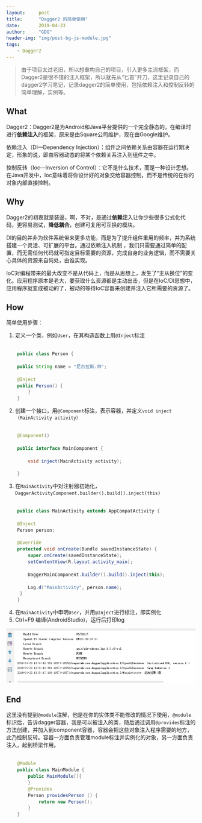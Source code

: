 ```yaml
---
layout:     post
title:      "Dagger2 的简单使用"
date:       2019-04-23
author:     "GDG"
header-img: "img/post-bg-js-module.jpg"
tags:
    - Dagger2
---
```


> 由于项目太过老旧，所以想重构自己的项目，引入更多主流框架，而Dagger2是很不错的注入框架，所以就先从“匕首”开刀，这里记录自己的dagger2学习笔记，记录dagger2的简单使用，包括依赖注入和控制反转的简单理解，实例等。
> 
## What
Dagger2：Dagger2是为Android和Java平台提供的一个完全静态的，在编译时进行**依赖注入**的框架，原来是由Square公司维护，现在由Google维护。

依赖注入（DI—Dependency Injection）：组件之间依赖关系由容器在运行期决定，形象的说，即由容器动态的将某个依赖关系注入到组件之中。

控制反转（Ioc—Inversion of Control）：它不是什么技术，而是一种设计思想。在Java开发中，Ioc意味着将你设计好的对象交给容器控制，而不是传统的在你的对象内部直接控制。
## Why
Dagger2的初衷就是装逼，啊，不对，是通过**依赖注**入让你少些很多公式化代码，更容易测试，**降低耦合**，创建可复用可互换的模块。

DI的目的并非为软件系统带来更多功能，而是为了提升组件重用的频率，并为系统搭建一个灵活、可扩展的平台。通过依赖注入机制
，我们只需要通过简单的配置，而无需任何代码就可指定目标需要的资源，完成自身的业务逻辑，而不需要关心具体的资源来自何处，由谁实现。

IoC对编程带来的最大改变不是从代码上，而是从思想上，发生了“主从换位”的变化。应用程序原本是老大，要获取什么资源都是主动出击，但是在IoC/DI思想中，应用程序就变成被动的了，被动的等待IoC容器来创建并注入它所需要的资源了。
## How
简单使用步骤：

1. 定义一个类，例如`User`，在其构造函数上用`@Inject`标注
 
```java

    public class Person {

    public String name = "尼古拉斯.帅";

	@Inject
    public Person() {
    	}
	}
```

2. 创建一个接口，用`@Component`标注，表示容器，并定义`void inject（MainActivity activity）`

```java

	@Component()

	public interface MainComponent {

    	void inject(MainActivity activity);

	}

```

3. 在`MainActivity`中对注射器初始化，`DaggerActivityComponent.builder().build().inject(this)`

```java

	public class MainActivity extends AppCompatActivity {

    @Inject
    Person person;

    @Override
    protected void onCreate(Bundle savedInstanceState) {
        super.onCreate(savedInstanceState);
        setContentView(R.layout.activity_main);

        DaggerMainComponent.builder().build().inject(this);

        Log.d("MainActivity", person.name);
   	 }
	}


```
4. 在`MainActivity`中申明`User`，并用`@Inject`进行标注，即实例化
5. Ctrl+F9 编译(AndroidStudio)，运行后打印log

![img](/img/in-post/post_20190423135531.png)


## End

这里没有提到`@module`注解，他是在你的实体类不能修改的情况下使用，`@module`标识后，告诉dagger容器，我是可以被注入的类，随后通过调用`@provides`标注的方法创建，并加入到component容器，容器会把这些对象注入程序需要的地方，此乃控制反转。容器一方面负责管理module标注并实例化的对象，另一方面负责注入，起到桥梁作用。



```java

	@Module
	public class MainModule {
    	public MainModule(){
    	}
    	@Provides
    	Person providesPerson () {
        	return new Person();
    	}
	}

```